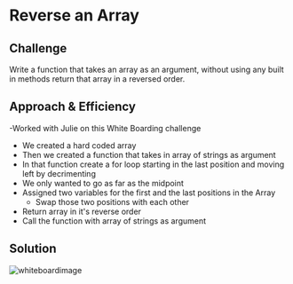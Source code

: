 # Reverse an Array

## Challenge

Write a function that takes an array as an argument, without using any built in methods return that array in a reversed order.

## Approach & Efficiency

-Worked with Julie on this White Boarding challenge
  - We created a hard coded array
  - Then we created a function that takes in array of strings as argument 
  - In that function create a for loop starting in the last position and moving left by decrimenting 
  - We only wanted to go as far as the midpoint 
  - Assigned two variables for the first and the last positions in the Array
    - Swap those two positions with each other
  - Return array in it's reverse order
  - Call the function with array of strings as argument

## Solution
![whiteboardimage](/arrayReverse/assests/arrayReverse.jpeg)
